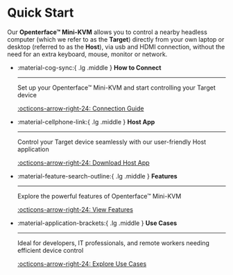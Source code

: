 # Quick Start

Our **Openterface™ Mini-KVM** allows you to control a nearby headless computer (which we refer to as the **Target**) directly from your own laptop or desktop (referred to as the **Host**), via usb and HDMI connection, without the need for an extra keyboard, mouse, monitor or network.

<div class="grid cards" markdown>

-   :material-cog-sync:{ .lg .middle } __How to Connect__

    ---

    Set up your Openterface™ Mini-KVM and start controlling your Target device

    [:octicons-arrow-right-24: Connection Guide](/how-to-connect)

-   :material-cellphone-link:{ .lg .middle } __Host App__

    ---

    Control your Target device seamlessly with our user-friendly Host application

    [:octicons-arrow-right-24: Download Host App](/app)

-   :material-feature-search-outline:{ .lg .middle } __Features__

    ---

    Explore the powerful features of Openterface™ Mini-KVM

    [:octicons-arrow-right-24: View Features](/features)


-   :material-application-brackets:{ .lg .middle } __Use Cases__

    ---

    Ideal for developers, IT professionals, and remote workers needing efficient device control

    [:octicons-arrow-right-24: Explore Use Cases](/use-cases)

</div>